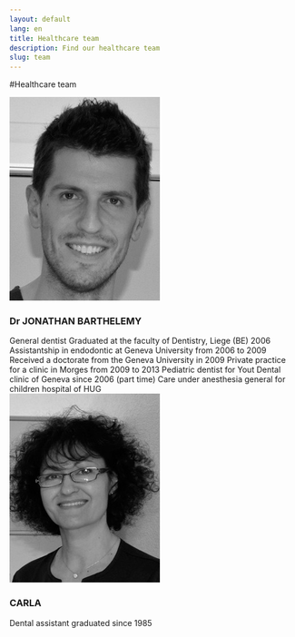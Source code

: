 ```yaml
---
layout: default
lang: en
title: Healthcare team
description: Find our healthcare team
slug: team
---
```


#Healthcare team

<div class="row team">
  <div class="col-sm-2">
    <img class="media-object" src="/photos/team/dr_barthelemy.jpg" alt="Dr JONATHAN BARTHELEMY">
  </div>
  <div class="col-sm-10">
    <h4 class="media-heading"><h3>Dr JONATHAN BARTHELEMY</h3></h4>
    General dentist
    Graduated at the faculty of Dentistry, Liege (BE) 2006
    Assistantship in endodontic at Geneva University from 2006 to 2009
    Received a doctorate from the Geneva University in 2009
    Private practice for a clinic in Morges from 2009 to 2013
    Pediatric dentist for Yout Dental clinic of Geneva since 2006 (part time)
    Care under anesthesia general for children hospital of HUG
  </div>
</div>

<div class="row team">
  <div class="col-sm-2">
    <img class="media-object" src="/photos/team/carla.jpg" alt="Carla">
  </div>
  <div class="col-sm-10">
    <h4 class="media-heading"><h3>CARLA</h3></h4>
    Dental assistant graduated since 1985
  </div>
</div>
